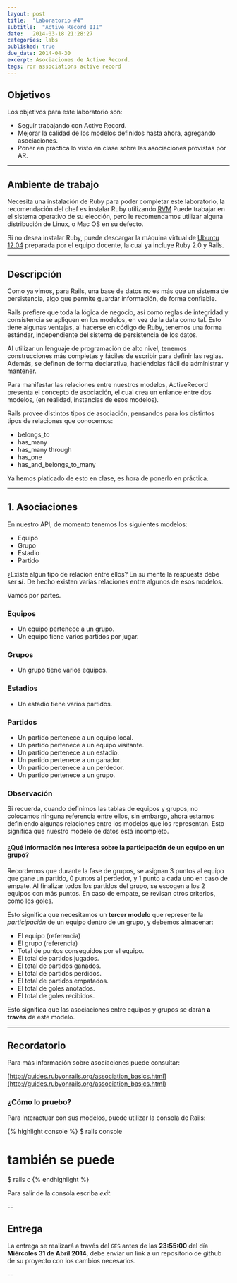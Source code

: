 ```yaml
---
layout: post
title:  "Laboratorio #4"
subtitle:  "Active Record III"
date:   2014-03-18 21:28:27
categories: labs
published: true
due_date: 2014-04-30
excerpt: Asociaciones de Active Record.
tags: ror associations active record
---
```


## Objetivos

Los objetivos para este laboratorio son:

- Seguir trabajando con Active Record.
- Mejorar la calidad de los modelos definidos hasta ahora, agregando asociaciones.
- Poner en práctica lo visto en clase sobre las asociaciones provistas por AR.

---

## Ambiente de trabajo

Necesita una instalación de Ruby para poder completar este laboratorio, la recomendación del chef es instalar Ruby utilizando [RVM](http://rvm.io)
Puede trabajar en el sistema operativo de su elección, pero le recomendamos utilizar alguna distribución de Linux, o Mac OS en su defecto.

Si no desea instalar Ruby, puede descargar la máquina virtual de [Ubuntu 12.04](https://www.dropbox.com/s/n3exax2mm81aoi0/ubuntu12.04.ova) 
preparada por el equipo docente, la cual ya incluye Ruby 2.0 y Rails.

---

## Descripción

Como ya vimos, para Rails, una base de datos no es más que un sistema de persistencia, algo que permite guardar información, de forma confiable.

Rails prefiere que toda la lógica de negocio, así como reglas de integridad y consistencia se apliquen en los modelos, en vez de la data como tal.
Esto tiene algunas ventajas, al hacerse en código de Ruby, tenemos una forma estándar, independiente del sistema de persistencia de los datos.

Al utilizar un lenguaje de programación de alto nivel, tenemos construcciones más completas y fáciles de escribir para definir las reglas.
Además, se definen de forma declarativa, haciéndolas fácil de administrar y mantener.

Para manifestar las relaciones entre nuestros modelos, ActiveRecord presenta el concepto de asociación, el cual crea un enlance
entre dos modelos, (en realidad, instancias de esos modelos).

Rails provee distintos tipos de asociación, pensandos para los distintos tipos de relaciones que conocemos:

- belongs_to
- has_many
- has_many through
- has_one
- has_and_belongs_to_many

Ya hemos platicado de esto en clase, es hora de ponerlo en práctica.

---

## 1. Asociaciones

En nuestro API, de momento tenemos los siguientes modelos:

- Equipo
- Grupo
- Estadio
- Partido

¿Existe algun tipo de relación entre ellos? En su mente la respuesta debe ser **sí**. 
De hecho existen varias relaciones entre algunos de esos modelos.

Vamos por partes.

### Equipos

- Un equipo pertenece a un grupo.
- Un equipo tiene varios partidos por jugar.

### Grupos

- Un grupo tiene varios equipos.

### Estadios

- Un estadio tiene varios partidos.

### Partidos

- Un partido pertenece a un equipo local.
- Un partido pertenece a un equipo visitante.
- Un partido pertenece a un estadio.
- Un partido pertenece a un ganador.
- Un partido pertenece a un perdedor.
- Un partido pertenece a un grupo.


### Observación

Si recuerda, cuando definimos las tablas de equipos y grupos, no colocamos ninguna referencia entre ellos, sin embargo, ahora estamos definiendo
algunas relaciones entre los modelos que los representan. Esto significa que nuestro modelo de datos está incompleto.  


#### ¿Qué información nos interesa sobre la participación de un equipo en un grupo?

Recordemos que durante la fase de grupos, se asignan 3 puntos al equipo que gane un partido, 0 puntos al perdedor, y 1 punto a cada uno en caso de empate.
Al finalizar todos los partidos del grupo, se escogen a los 2 equipos con más puntos. En caso de empate, se revisan otros criterios, como los goles.

Esto significa que necesitamos un **tercer modelo** que represente la *participación* de un equipo dentro de un grupo, y debemos almacenar:

- El equipo (referencia)
- El grupo (referencia)
- Total de puntos conseguidos por el equipo.
- El total de partidos jugados.
- El total de partidos ganados.
- El total de partidos perdidos.
- El total de partidos empatados.
- El total de goles anotados.
- El total de goles recibidos.

Esto significa que las asociaciones entre equipos y grupos se darán **a través** de este modelo.

---

## Recordatorio

Para más información sobre asociaciones puede consultar:

[http://guides.rubyonrails.org/association_basics.html](http://guides.rubyonrails.org/association_basics.html)

### ¿Cómo lo pruebo?

Para interactuar con sus modelos, puede utilizar la consola de Rails:

{% highlight console %}
  $ rails console
  # también se puede
  $ rails c
{% endhighlight %}

Para salir de la consola escriba *exit*.

--
## Entrega

La entrega se realizará a través del `GES` antes de las **23:55:00** del día **Miércoles 31 de Abril 2014**, debe enviar un link a un repositorio de github de su proyecto con los cambios necesarios.

--